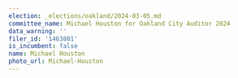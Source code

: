 ```yaml
---
election: _elections/oakland/2024-03-05.md
committee_name: Michael Houston for Oakland City Auditor 2024
data_warning: ''
filer_id: '1463801'
is_incumbent: false
name: Michael Houston
photo_url: Michael-Houston
---
```

